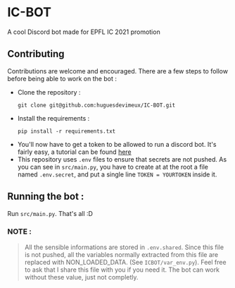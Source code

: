 # IC-BOT
A cool Discord bot made for EPFL IC 2021 promotion 

## Contributing 
Contributions are welcome and encouraged. 
There are a few steps to follow before being able to work on the bot : 

- Clone the repository : 
  ```
  git clone git@github.com:huguesdevimeux/IC-BOT.git
  ```
- Install the requirements : 
  ```
  pip install -r requirements.txt
  ```
 - You'll now have to get a token to be allowed to run a discord bot. It's fairly easy, a tutorial can be found [here](https://realpython.com/how-to-make-a-discord-bot-python/#creating-an-application)
 - This repository uses `.env` files to ensure that secrets are not pushed. As you can see in `src/main.py`, you have to create at at the root a file named `.env.secret`, and put a single line `TOKEN = YOURTOKEN` inside it.

## Running the bot : 
Run `src/main.py`. That's all :D

### NOTE : 
> All the sensible informations are stored in `.env.shared`. Since this file is not pushed, all the variables normally extracted from this file are replaced with NON_LOADED_DATA. (See `ICBOT/var_env.py`). Feel free to ask that I share this file with you if you need it. The bot can work without these value, just not completly. 
